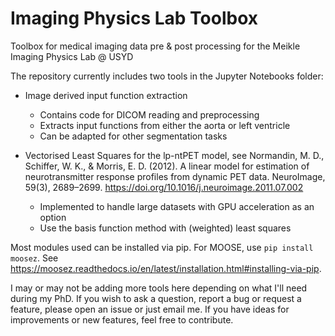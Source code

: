 # Imaging Physics Lab Toolbox
Toolbox for medical imaging data pre & post processing for the Meikle Imaging Physics Lab @ USYD

The repository currently includes two tools in the Jupyter Notebooks folder:
- Image derived input function extraction
    - Contains code for DICOM reading and preprocessing
    - Extracts input functions from either the aorta or left ventricle
    - Can be adapted for other segmentation tasks

- Vectorised Least Squares for the lp-ntPET model, see Normandin, M. D., Schiffer, W. K., & Morris, E. D. (2012). A linear model for estimation of neurotransmitter response profiles from dynamic PET data. NeuroImage, 59(3), 2689–2699. https://doi.org/10.1016/j.neuroimage.2011.07.002
    - Implemented to handle large datasets with GPU acceleration as an option
    - Use the basis function method with (weighted) least squares
 
Most modules used can be installed via pip. For MOOSE, use ```pip install moosez```. See https://moosez.readthedocs.io/en/latest/installation.html#installing-via-pip.

I may or may not be adding more tools here depending on what I'll need during my PhD. If you wish to ask a question, report a bug or request a feature, please open an issue or just email me. If you have ideas for improvements or new features, feel free to contribute.
